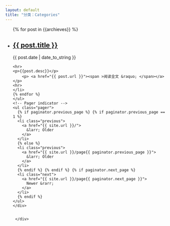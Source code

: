 ```yaml
---
layout: default
title: "分类：Categories"
---
```

<script type="text/javascript">

function GetQueryString(name)
{
     var reg = new RegExp("(^|&)"+ name +"=([^&]*)(&|$)");
     var r = window.location.search.substr(1).match(reg);
     if(r!=null)return  unescape(r[2]); return null;
}
	var dataStr = '{ {% for cat in site.categories %}{% if cat[0] != site.categories.first[0] %},{% endif %}"{{ cat[0] }}":[{% for post in cat[1] %}{% if post != cat[1].first %},{% endif %}{"url":"{{post.url}}", "title":"{{post.title}}","desc":"{% if post.excerpt.size > 32 %}{{ post.excerpt }}{% else %}{{ post.content | strip_html | strip_newlines | truncate: 160 }}{% endif %}", "date":"{{post.date | date:"%d/%m/%Y"}}"}{% endfor %}]{% endfor %} }',
    data = JSON.parse(dataStr),
    curTag = GetQueryString("cat"),
    archieves = data[curTag];
</script>

<div id="index" class="row">
    <div class="post-area">
     	 <div class="post-list-body">
        <div post-cate="All">
        <ul class="posts">
	{% for post in {{archieves}} %}
	<li>	
	<h2><a href="{{ post.url }}">{{ post.title }}</a></h2>
	<span class="date">{{ post.date | date_to_string }}</span>
	
	<hr>
	<p>{{post.desc}}</p>
		<p> <a href="{{ post.url }}"><span >阅读全文 &raquo; </span></a></p>
	<hr>
	</li>
	{% endfor %}
	</ul>
	<!-- Pager indicator -->
	<ul class="pager">
	  {% if paginator.previous_page %} {% if paginator.previous_page == 1 %}
	  <li class="previous">
	    <a href="{{ site.url }}/">
	      &larr; Older
	    </a>
	  </li>
	  {% else %}
	  <li class="previous">
	    <a href="{{ site.url }}/page{{ paginator.previous_page }}">
	      &larr; Older
	    </a>
	  </li>
	  {% endif %} {% endif %} {% if paginator.next_page %}
	  <li class="next">
	    <a href="{{ site.url }}/page{{ paginator.next_page }}">
	      Newer &rarr;
	    </a>
	  </li>
	  {% endif %}
	</ul>
	</div>


	 </div>

</div>
</div>

